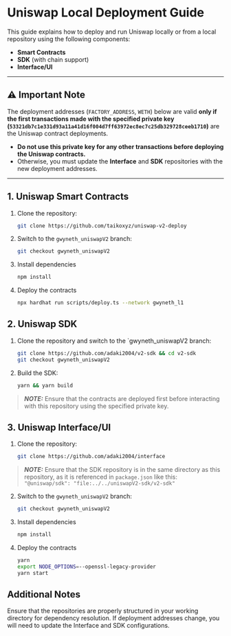 # Uniswap Local Deployment Guide

This guide explains how to deploy and run Uniswap locally or from a local repository using the following components:

- **Smart Contracts**
- **SDK** (with chain support)
- **Interface/UI**

---

## ⚠️ Important Note

The deployment addresses (`FACTORY_ADDRESS`, `WETH`) below are valid **only if the first transactions made with the specified private key (`53321db7c1e331d93a11a41d16f004d7ff63972ec8ec7c25db329728ceeb1710`)** are the Uniswap contract deployments.  
- **Do not use this private key for any other transactions before deploying the Uniswap contracts.**  
- Otherwise, you must update the **Interface** and **SDK** repositories with the new deployment addresses.

---

## 1. Uniswap Smart Contracts

1. Clone the repository:  
   ```bash
   git clone https://github.com/taikoxyz/uniswap-v2-deploy
2. Switch to the `gwyneth_uniswapV2` branch:
   ```bash
   git checkout gwyneth_uniswapV2
3. Install dependencies
   ```bash
   npm install
4. Deploy the contracts
   ```bash
   npx hardhat run scripts/deploy.ts --network gwyneth_l1
## 2. Uniswap SDK

1. Clone the repository and switch to the `gwyneth_uniswapV2 branch:
   ```bash
   git clone https://github.com/adaki2004/v2-sdk && cd v2-sdk
   git checkout gwyneth_uniswapV2
2. Build the SDK:
   ```bash
   yarn && yarn build
> **_NOTE:_** Ensure that the contracts are deployed first before interacting with this repository using the specified private key.

## 3. Uniswap Interface/UI

1. Clone the repository:  
   ```bash
   git clone https://github.com/adaki2004/interface
> **_NOTE:_** Ensure that the SDK repository is in the same directory as this repository, as it is referenced in `package.json` like this:
`"@uniswap/sdk": "file:../../uniswapV2-sdk/v2-sdk"`
2. Switch to the `gwyneth_uniswapV2` branch:
   ```bash
   git checkout gwyneth_uniswapV2
3. Install dependencies
   ```bash
   npm install
4. Deploy the contracts
   ```bash
   yarn
   export NODE_OPTIONS=--openssl-legacy-provider
   yarn start
## Additional Notes
Ensure that the repositories are properly structured in your working directory for dependency resolution.
If deployment addresses change, you will need to update the Interface and SDK configurations.